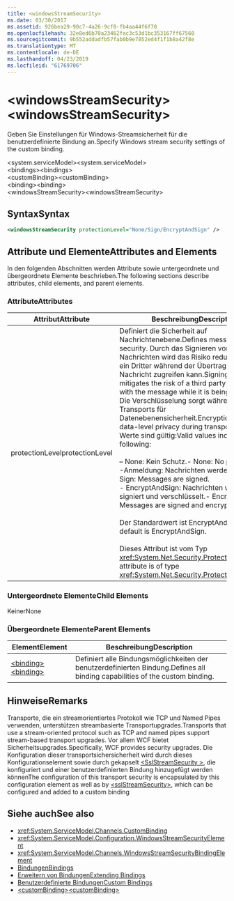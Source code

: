 ```yaml
---
title: <windowsStreamSecurity>
ms.date: 03/30/2017
ms.assetid: 926bea29-90c7-4a26-9cf0-fb4aa44f6f70
ms.openlocfilehash: 32e8ed6b70a23462fac3c53d1bc353167ff67560
ms.sourcegitcommit: 9b552addadfb57fab0b9e7852ed4f1f1b8a42f8e
ms.translationtype: MT
ms.contentlocale: de-DE
ms.lasthandoff: 04/23/2019
ms.locfileid: "61769706"
---
```

# <a name="windowsstreamsecurity"></a><span data-ttu-id="a3e22-101">\<windowsStreamSecurity></span><span class="sxs-lookup"><span data-stu-id="a3e22-101">\<windowsStreamSecurity></span></span>
<span data-ttu-id="a3e22-102">Geben Sie Einstellungen für Windows-Streamsicherheit für die benutzerdefinierte Bindung an.</span><span class="sxs-lookup"><span data-stu-id="a3e22-102">Specify Windows stream security settings of the custom binding.</span></span>  
  
 <span data-ttu-id="a3e22-103">\<system.serviceModel></span><span class="sxs-lookup"><span data-stu-id="a3e22-103">\<system.serviceModel></span></span>  
<span data-ttu-id="a3e22-104">\<bindings></span><span class="sxs-lookup"><span data-stu-id="a3e22-104">\<bindings></span></span>  
<span data-ttu-id="a3e22-105">\<customBinding></span><span class="sxs-lookup"><span data-stu-id="a3e22-105">\<customBinding></span></span>  
<span data-ttu-id="a3e22-106">\<binding></span><span class="sxs-lookup"><span data-stu-id="a3e22-106">\<binding></span></span>  
<span data-ttu-id="a3e22-107">\<windowsStreamSecurity></span><span class="sxs-lookup"><span data-stu-id="a3e22-107">\<windowsStreamSecurity></span></span>  
  
## <a name="syntax"></a><span data-ttu-id="a3e22-108">Syntax</span><span class="sxs-lookup"><span data-stu-id="a3e22-108">Syntax</span></span>  
  
```xml  
<windowsStreamSecurity protectionLevel="None/Sign/EncryptAndSign" />
```  
  
## <a name="attributes-and-elements"></a><span data-ttu-id="a3e22-109">Attribute und Elemente</span><span class="sxs-lookup"><span data-stu-id="a3e22-109">Attributes and Elements</span></span>  
 <span data-ttu-id="a3e22-110">In den folgenden Abschnitten werden Attribute sowie untergeordnete und übergeordnete Elemente beschrieben.</span><span class="sxs-lookup"><span data-stu-id="a3e22-110">The following sections describe attributes, child elements, and parent elements.</span></span>  
  
### <a name="attributes"></a><span data-ttu-id="a3e22-111">Attribute</span><span class="sxs-lookup"><span data-stu-id="a3e22-111">Attributes</span></span>  
  
|<span data-ttu-id="a3e22-112">Attribut</span><span class="sxs-lookup"><span data-stu-id="a3e22-112">Attribute</span></span>|<span data-ttu-id="a3e22-113">Beschreibung</span><span class="sxs-lookup"><span data-stu-id="a3e22-113">Description</span></span>|  
|---------------|-----------------|  
|<span data-ttu-id="a3e22-114">protectionLevel</span><span class="sxs-lookup"><span data-stu-id="a3e22-114">protectionLevel</span></span>|<span data-ttu-id="a3e22-115">Definiert die Sicherheit auf Nachrichtenebene.</span><span class="sxs-lookup"><span data-stu-id="a3e22-115">Defines message-level security.</span></span> <span data-ttu-id="a3e22-116">Durch das Signieren von Nachrichten wird das Risiko reduziert, dass ein Dritter während der Übertragung auf die Nachricht zugreifen kann.</span><span class="sxs-lookup"><span data-stu-id="a3e22-116">Signing messages mitigates the risk of a third party tampering with the message while it is being transferred.</span></span> <span data-ttu-id="a3e22-117">Die Verschlüsselung sorgt während des Transports für Datenebenensicherheit.</span><span class="sxs-lookup"><span data-stu-id="a3e22-117">Encryption provides data-level privacy during transport.</span></span> <span data-ttu-id="a3e22-118">Folgende Werte sind gültig:</span><span class="sxs-lookup"><span data-stu-id="a3e22-118">Valid values include the following:</span></span><br /><br /> <span data-ttu-id="a3e22-119">– None: Kein Schutz.</span><span class="sxs-lookup"><span data-stu-id="a3e22-119">-   None: No protection.</span></span><br /><span data-ttu-id="a3e22-120">-Anmeldung: Nachrichten werden signiert.</span><span class="sxs-lookup"><span data-stu-id="a3e22-120">-   Sign: Messages are signed.</span></span><br /><span data-ttu-id="a3e22-121">-   EncryptAndSign: Nachrichten werden signiert und verschlüsselt.</span><span class="sxs-lookup"><span data-stu-id="a3e22-121">-   EncryptAndSign: Messages are signed and encrypted.</span></span><br /><br /> <span data-ttu-id="a3e22-122">Der Standardwert ist EncryptAndSign.</span><span class="sxs-lookup"><span data-stu-id="a3e22-122">The default is EncryptAndSign.</span></span><br /><br /> <span data-ttu-id="a3e22-123">Dieses Attribut ist vom Typ <xref:System.Net.Security.ProtectionLevel>.</span><span class="sxs-lookup"><span data-stu-id="a3e22-123">This attribute is of type <xref:System.Net.Security.ProtectionLevel>.</span></span>|  
  
### <a name="child-elements"></a><span data-ttu-id="a3e22-124">Untergeordnete Elemente</span><span class="sxs-lookup"><span data-stu-id="a3e22-124">Child Elements</span></span>  
 <span data-ttu-id="a3e22-125">Keiner</span><span class="sxs-lookup"><span data-stu-id="a3e22-125">None</span></span>  
  
### <a name="parent-elements"></a><span data-ttu-id="a3e22-126">Übergeordnete Elemente</span><span class="sxs-lookup"><span data-stu-id="a3e22-126">Parent Elements</span></span>  
  
|<span data-ttu-id="a3e22-127">Element</span><span class="sxs-lookup"><span data-stu-id="a3e22-127">Element</span></span>|<span data-ttu-id="a3e22-128">Beschreibung</span><span class="sxs-lookup"><span data-stu-id="a3e22-128">Description</span></span>|  
|-------------|-----------------|  
|[<span data-ttu-id="a3e22-129">\<binding></span><span class="sxs-lookup"><span data-stu-id="a3e22-129">\<binding></span></span>](../../../../../docs/framework/misc/binding.md)|<span data-ttu-id="a3e22-130">Definiert alle Bindungsmöglichkeiten der benutzerdefinierten Bindung.</span><span class="sxs-lookup"><span data-stu-id="a3e22-130">Defines all binding capabilities of the custom binding.</span></span>|  
  
## <a name="remarks"></a><span data-ttu-id="a3e22-131">Hinweise</span><span class="sxs-lookup"><span data-stu-id="a3e22-131">Remarks</span></span>  
 <span data-ttu-id="a3e22-132">Transporte, die ein streamorientiertes Protokoll wie TCP und Named Pipes verwenden, unterstützen streambasierte Transportupgrades.</span><span class="sxs-lookup"><span data-stu-id="a3e22-132">Transports that use a stream-oriented protocol such as TCP and named pipes support stream-based transport upgrades.</span></span> <span data-ttu-id="a3e22-133">Vor allem WCF bietet Sicherheitsupgrades.</span><span class="sxs-lookup"><span data-stu-id="a3e22-133">Specifically, WCF provides security upgrades.</span></span> <span data-ttu-id="a3e22-134">Die Konfiguration dieser transportsichersicherheit wird durch dieses Konfigurationselement sowie durch gekapselt [ \<SslStreamSecurity >](../../../../../docs/framework/configure-apps/file-schema/wcf/sslstreamsecurity.md), die konfiguriert und einer benutzerdefinierten Bindung hinzugefügt werden können</span><span class="sxs-lookup"><span data-stu-id="a3e22-134">The configuration of this transport security is encapsulated by this configuration element  as well as by [\<sslStreamSecurity>](../../../../../docs/framework/configure-apps/file-schema/wcf/sslstreamsecurity.md), which can be configured and added to a custom binding</span></span>  
  
## <a name="see-also"></a><span data-ttu-id="a3e22-135">Siehe auch</span><span class="sxs-lookup"><span data-stu-id="a3e22-135">See also</span></span>

- <xref:System.ServiceModel.Channels.CustomBinding>
- <xref:System.ServiceModel.Configuration.WindowsStreamSecurityElement>
- <xref:System.ServiceModel.Channels.WindowsStreamSecurityBindingElement>
- [<span data-ttu-id="a3e22-136">Bindungen</span><span class="sxs-lookup"><span data-stu-id="a3e22-136">Bindings</span></span>](../../../../../docs/framework/wcf/bindings.md)
- [<span data-ttu-id="a3e22-137">Erweitern von Bindungen</span><span class="sxs-lookup"><span data-stu-id="a3e22-137">Extending Bindings</span></span>](../../../../../docs/framework/wcf/extending/extending-bindings.md)
- [<span data-ttu-id="a3e22-138">Benutzerdefinierte Bindungen</span><span class="sxs-lookup"><span data-stu-id="a3e22-138">Custom Bindings</span></span>](../../../../../docs/framework/wcf/extending/custom-bindings.md)
- [<span data-ttu-id="a3e22-139">\<customBinding></span><span class="sxs-lookup"><span data-stu-id="a3e22-139">\<customBinding></span></span>](../../../../../docs/framework/configure-apps/file-schema/wcf/custombinding.md)
